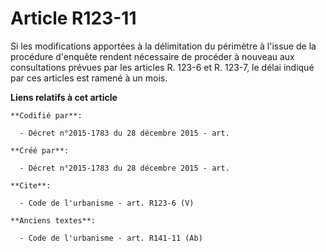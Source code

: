 # Article R123-11

Si les modifications apportées à la délimitation du périmètre à l'issue de la procédure d'enquête rendent nécessaire de
procéder à nouveau aux consultations prévues par les articles R. 123-6 et R. 123-7, le délai indiqué par ces articles est
ramené à un mois.

**Liens relatifs à cet article**

	**Codifié par**:

	  - Décret n°2015-1783 du 28 décembre 2015 - art.

	**Créé par**:

	  - Décret n°2015-1783 du 28 décembre 2015 - art.

	**Cite**:

	  - Code de l'urbanisme - art. R123-6 (V)

	**Anciens textes**:

	  - Code de l'urbanisme - art. R141-11 (Ab)
